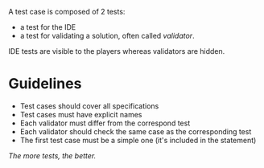 A test case is composed of 2 tests:

- a test for the IDE
- a test for validating a solution, often called _validator_.

IDE tests are visible to the players whereas validators are hidden.

# Guidelines <a name="guidelines"/>

- Test cases should cover all specifications
- Test cases must have explicit names
- Each validator must differ from the correspond test
- Each validator should check the same case as the corresponding test
- The first test case must be a simple one (it's included in the statement)

_The more tests, the better._